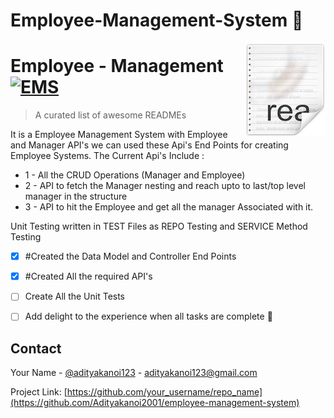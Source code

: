 # Employee-Management-System 🗿

<img src="icon.png" align="right" />

# Employee - Management [![EMS](https://cdn.jsdelivr.net/gh/sindresorhus/awesome@d7305f38d29fed78fa85652e3a63e154dd8e8829/media/badge.svg)](https://github.com/sindresorhus/awesome#readme)
> A curated list of awesome READMEs


It is a Employee Management System with Employee and Manager API's we can used these Api's End Points for creating Employee Systems.
The Current Api's Include : 
  * 1 - All the CRUD Operations (Manager and Employee)
  * 2 - API to fetch the Manager nesting and reach upto to last/top level manager in the structure
  * 3 - API to hit the Employee and get all the manager Associated with it.
  
Unit Testing written in TEST Files as REPO Testing and SERVICE Method Testing

- [x] #Created the Data Model and Controller End Points
- [x] #Created All the required API's
- [ ] Create All the Unit Tests
- [ ] Add delight to the experience when all tasks are complete :tada:


<!-- CONTACT -->
## Contact

Your Name - [@adityakanoi123](https://twitter.com/adityakanoi123) - adityakanoi123@gmail.com

Project Link: [https://github.com/your_username/repo_name](https://github.com/Adityakanoi2001/employee-management-system)

